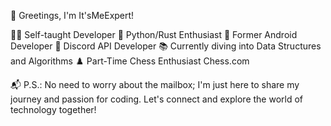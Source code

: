 🚀 Greetings, I'm It'sMeExpert!

👨‍💻 Self-taught Developer
🐍 Python/Rust Enthusiast
📱 Former Android Developer
🤖 Discord API Developer
📚 Currently diving into Data Structures and Algorithms
♟️ Part-Time Chess Enthusiast Chess.com

📬 P.S.: No need to worry about the mailbox; I'm just here to share my journey and passion for coding. Let's connect and explore the world of technology together!
